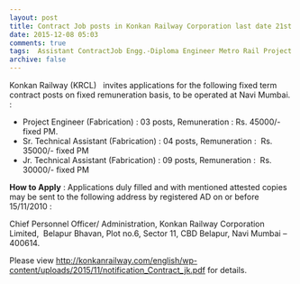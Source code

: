 ```yaml
---
layout: post
title: Contract Job posts in Konkan Railway Corporation last date 21st Dec-2015   
date: 2015-12-08 05:03
comments: true
tags:  Assistant ContractJob Engg.-Diploma Engineer Metro Rail Project Public-Sector Technical 
archive: false
---
```

Konkan Railway (KRCL)   invites applications for the following fixed term contract posts on fixed remuneration basis, to be operated at Navi Mumbai. : 

- Project Engineer (Fabrication) : 03 posts, Remuneration : Rs. 45000/- fixed PM.
- Sr. Technical Assistant (Fabrication) : 04 posts, Remuneration :  Rs. 35000/- fixed PM
- Jr. Technical Assistant (Fabrication) : 09 posts, Remuneration :  Rs. 30000/- fixed PM

**How to Apply** : Applications duly filled and with mentioned attested copies may be sent to the following address by registered AD on or before 15/11/2010 : 

Chief Personnel Officer/ Administration, Konkan Railway Corporation Limited,  Belapur Bhavan, Plot no.6, Sector 11, CBD Belapur, Navi Mumbai – 400614.

Please view <http://konkanrailway.com/english/wp-content/uploads/2015/11/notification_Contract_jk.pdf> for details. 



